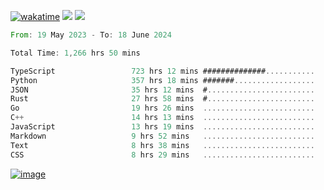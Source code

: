 [![wakatime](https://wakatime.com/badge/user/00eead22-fb14-4dd0-ab8a-3625cafbd50d.svg)](https://wakatime.com/@00eead22-fb14-4dd0-ab8a-3625cafbd50d)
![](https://komarev.com/ghpvc/?username=flatypus)
![](https://pixel.flatypus.me/flatypus?type=tracker)
<!--START_SECTION:waka-->

```rust
From: 19 May 2023 - To: 18 June 2024

Total Time: 1,266 hrs 50 mins

TypeScript                 723 hrs 12 mins ##############...........   56.87 %
Python                     357 hrs 18 mins #######..................   28.10 %
JSON                       35 hrs 12 mins  #........................   02.77 %
Rust                       27 hrs 58 mins  #........................   02.20 %
Go                         19 hrs 26 mins  .........................   01.53 %
C++                        14 hrs 13 mins  .........................   01.12 %
JavaScript                 13 hrs 19 mins  .........................   01.05 %
Markdown                   9 hrs 52 mins   .........................   00.78 %
Text                       8 hrs 38 mins   .........................   00.68 %
CSS                        8 hrs 29 mins   .........................   00.67 %
```

<!--END_SECTION:waka-->
[<img alt="image" src="https://github.com/flatypus/flatypus/assets/68029599/0a302dc1-501c-43a0-ae8d-37ec4817f3bd">](https://flatypus.me)


